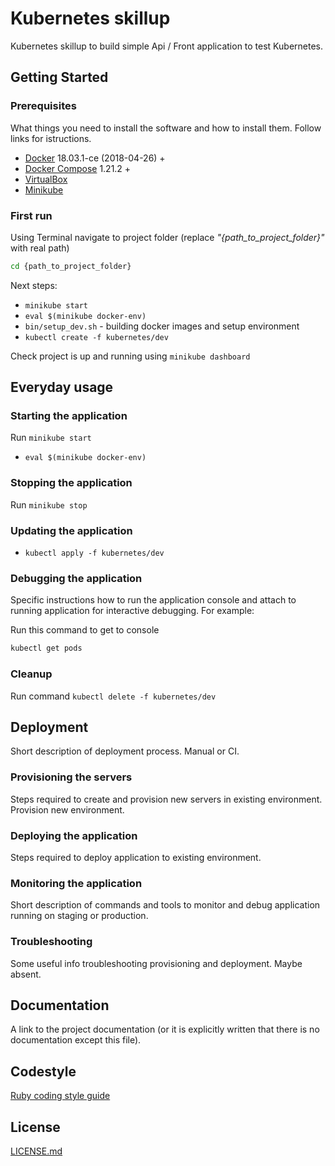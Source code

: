 # Kubernetes skillup

Kubernetes skillup to build simple Api / Front application to test Kubernetes.

## Getting Started

### Prerequisites

What things you need to install the software and how to install them. Follow links for istructions.

* [Docker](https://docs.docker.com/install/) 18.03.1-ce (2018-04-26) +
* [Docker Compose](https://docs.docker.com/compose/install/) 1.21.2 +
* [VirtualBox](https://www.virtualbox.org/wiki/Downloads)
* [Minikube](https://kubernetes.io/docs/setup/minikube/)

### First run
Using Terminal navigate to project folder (replace *"{path\_to\_project\_folder}"* with real path)

```bash
cd {path_to_project_folder}
```

Next steps:
* `minikube start`
* `eval $(minikube docker-env)`
* `bin/setup_dev.sh` - building docker images and setup environment
* `kubectl create -f kubernetes/dev`

Check project is up and running using `minikube dashboard`

## Everyday usage

### Starting the application

Run `minikube start`
* `eval $(minikube docker-env)`

### Stopping the application

Run `minikube stop`

### Updating the application

* `kubectl apply -f kubernetes/dev`

### Debugging the application

Specific instructions how to run the application console and attach to running application for interactive debugging. For example:

Run this command to get to console
```bash
kubectl get pods
```

### Cleanup

Run command `kubectl delete -f kubernetes/dev`

## Deployment

Short description of deployment process. Manual or CI.

### Provisioning the servers

Steps required to create and provision new servers in existing environment. 
Provision new environment.

### Deploying the application

Steps required to deploy application to existing environment.

### Monitoring the application

Short description of commands and tools to monitor and debug application running on staging or production.

### Troubleshooting

Some useful info troubleshooting provisioning and deployment. Maybe absent.

## Documentation

A link to the project documentation (or it is explicitly written that there is no documentation except this file).


## Codestyle

[Ruby coding style guide](https://github.com/rubocop-hq/ruby-style-guide)


## License

[LICENSE.md](LICENSE.md)